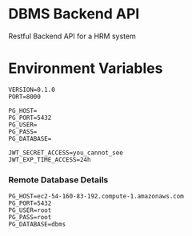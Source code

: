 # DBMS Backend API
Restful Backend API for a HRM system

# Environment Variables
```shell
VERSION=0.1.0
PORT=8000

PG_HOST=
PG_PORT=5432
PG_USER=
PG_PASS=
PG_DATABASE=

JWT_SECRET_ACCESS=you_cannot_see
JWT_EXP_TIME_ACCESS=24h
```

### Remote Database Details
```shell
PG_HOST=ec2-54-160-83-192.compute-1.amazonaws.com
PG_PORT=5432
PG_USER=root
PG_PASS=root
PG_DATABASE=dbms
```